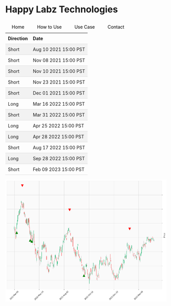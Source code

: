 
<style>
.hits {
            border-collapse: collapse;
            width: 100%;
        }
        .hits th, td {
            padding: 8px;
            text-align: left;
            border-bottom: 1px solid #ddd;
        }
        .hits tr:nth-child(even) {
            background-color: #f2f2f2;
        }
        
        .chartCol {
            width: 50%;
            float: left;
            padding: 20px;
        }  
</style>
    
<style>
nav {
  width: 100%;
  background-color: #dddddd;
  margin: 0;
  padding: 0;
}

nav ul {
  list-style-type: none;
  margin: 0;
  padding: 0;
}

nav li {
  float: left;
  margin: 0 10px !important;
}

nav a {
  display: block;
  padding: 10px;
  text-decoration: none;
  color: #000000;
}

nav a:hover {
  background-color: #ffffff;
  color: #000000;
}
</style>

# Happy Labz Technologies

<div>
<nav class="px-3 markdown-body">
  <ul>
    <li><a href="index.md">Home</a></li>
    <li><a href="navPages/how_to_use.md">How to Use</a></li>
    <li><a href="navPages/use_case.md">Use Case</a></li>
    <li><a href="navPages/contact.md">Contact</a></li>
  </ul>
</nav>
</div>

<table class="hits">
    <tr>
        <th>Direction</th>
        <th>Date</th>
      </tr>
    <tr>
        <td>Short</td>
        <td>Aug 10 2021 15:00 PST</td>
    </tr>
    <tr>
        <td>Short</td>
        <td>Nov 08 2021 15:00 PST</td>
    </tr>
    <tr>
        <td>Short</td>
        <td>Nov 10 2021 15:00 PST</td>
    </tr>
    <tr>
        <td>Short</td>
        <td>Nov 23 2021 15:00 PST</td>
    </tr>
    <tr>
        <td>Short</td>
        <td>Dec 01 2021 15:00 PST</td>
    </tr>
    <tr>
        <td>Long</td>
        <td>Mar 16 2022 15:00 PST</td>
    </tr>
    <tr>
        <td>Short</td>
        <td>Mar 31 2022 15:00 PST</td>
    </tr>
    <tr>
        <td>Long</td>
        <td>Apr 25 2022 15:00 PST</td>
    </tr>
    <tr>
        <td>Long</td>
        <td>Apr 28 2022 15:00 PST</td>
    </tr>
    <tr>
        <td>Short</td>
        <td>Aug 17 2022 15:00 PST</td>
    </tr>
    <tr>
        <td>Long</td>
        <td>Sep 28 2022 15:00 PST</td>
    </tr>
    <tr>
        <td>Short</td>
        <td>Feb 09 2023 15:00 PST</td>
    </tr>
    
</table>

![Plot](charts/QQQ.png)